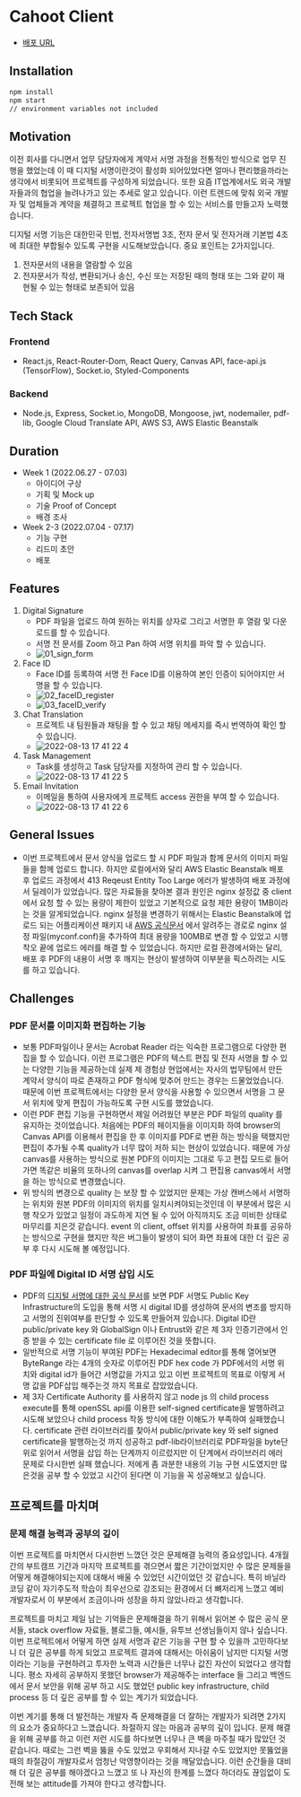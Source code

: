 # Cahoot Client
- [배포 URL](https://cahoot.netlify.app/)

## Installation

```sh
npm install
npm start
// environment variables not included
```

## Motivation
이전 회사를 다니면서 업무 담당자에게 계약서 서명 과정을 전통적인 방식으로 업무 진행을 했었는데 이 때 디지털 서명이란것이 활성화 되어있었다면 얼마나 편리했을까라는 생각에서 비롯되어 프로젝트를 구성하게 되었습니다. 또한 요즘 IT업계에서도 외국 개발자들과의 협업을 늘려나가고 있는 추세로 알고 있습니다. 이런 트렌드에 맞춰 외국 개발자 및 업체들과 계약을 체결하고 프로젝트 협업을 할 수 있는 서비스를 만들고자 노력했습니다.

디지털 서명 기능은 대한민국 민법, 전자서명법 3조, 전자 문서 및 전자거래 기본법 4조에 최대한 부합될수 있도록 구현을 시도해보았습니다. 중요 포인트는 2가지입니다.

1. 전자문서의 내용을 열람할 수 있음
2. 전자문서가 작성, 변환되거나 송신, 수신 또는 저장된 때의 형태 또는 그와 같이 재현될 수 있는 형태로 보존되어 있음

## Tech Stack

### Frontend
- React.js, React-Router-Dom, React Query, Canvas API, face-api.js (TensorFlow), Socket.io, Styled-Components
### Backend
- Node.js, Express, Socket.io, MongoDB, Mongoose, jwt, nodemailer, pdf-lib, Google Cloud Translate API, AWS S3, AWS Elastic Beanstalk


## Duration

- Week 1 (2022.06.27 - 07.03)
  - 아이디어 구상
  - 기획 및 Mock up
  - 기술 Proof of Concept
  - 배경 조사
- Week 2-3 (2022.07.04 - 07.17)
  - 기능 구현
  - 리드미 초안
  - 배포

## Features

1. Digital Signature
   - PDF 파일을 업로드 하여 원하는 위치를 상자로 그리고 서명한 후 열람 및 다운로드를 할 수 있습니다.
   - 서명 전 문서를 Zoom 하고 Pan 하여 서명 위치를 파악 할 수 있습니다.
   - ![01_sign_form](https://user-images.githubusercontent.com/61281531/184476788-f8579d3c-ed0e-4eb8-98bc-379a23dcd0d9.gif)
2. Face ID
   - Face ID를 등록하여 서명 전 Face ID를 이용하여 본인 인증이 되어야지만 서명을 할 수 있습니다.
   - ![02_faceID_register](https://user-images.githubusercontent.com/61281531/184477086-8fea891c-ef43-49e7-98ec-100ecb1f9597.gif)
   - ![03_faceID_verify](https://user-images.githubusercontent.com/61281531/184477114-afce941c-925a-463d-a9a0-85ceea5dfc20.gif)
3. Chat Translation
   - 프로젝트 내 팀원들과 채팅을 할 수 있고 채팅 메세지를 즉시 번역하여 확인 할 수 있습니다.
   - ![2022-08-13 17 41 22 4](https://user-images.githubusercontent.com/61281531/184476400-b452ce83-b1aa-4a1c-bf30-0f8572a46c22.gif)
4. Task Management
   - Task를 생성하고 Task 담당자를 지정하여 관리 할 수 있습니다.
   - ![2022-08-13 17 41 22 5](https://user-images.githubusercontent.com/61281531/184476481-92a2c9af-1ef7-4643-ad29-2f85d5065449.gif)
5. Email Invitation
   - 이메일을 통하여 사용자에게 프로젝트 access 권한을 부여 할 수 있습니다.
   - ![2022-08-13 17 41 22 6](https://user-images.githubusercontent.com/61281531/184476505-3b2fdfef-2a41-45ff-8f7e-d248439a1ae7.gif)

## General Issues
- 이번 프로젝트에서 문서 양식을 업로드 할 시 PDF 파일과 함께 문서의 이미지 파일들을 함께 업로드 합니다. 하지만 로컬에서와 달리 AWS Elastic Beanstalk 배포 후 업로드 과정에서 413 Reqeust Entity Too Large 에러가 발생하여 배포 과정에서 딜레이가 있었습니다. 많은 자료들을 찾아본 결과 원인은 nginx 설정값 중 client에서 요청 할 수 있는 용량이 제한이 있었고 기본적으로 요청 제한 용량이 1MB이라는 것을 알게되었습니다. nginx 설정을 변경하기 위해서는 Elastic Beanstalk에 업로드 되는 어플리케이션 패키지 내 [AWS 공식문서](https://docs.aws.amazon.com/elasticbeanstalk/latest/dg/platforms-linux-extend.html) 에서 알려주는 경로로 nginx 설정 파일(myconf.conf)을 추가하여 최대 용량을 100MB로 변경 할 수 있었고 시행 착오 끝에 업로드 에러를 해결 할 수 있었습니다. 하지만 로컬 환경에서와는 달리, 배포 후 PDF의 내용이 서명 후 깨지는 현상이 발생하여 이부분을 픽스하려는 시도를 하고 있습니다.

## Challenges

### PDF 문서를 이미지화 편집하는 기능

- 보통 PDF파일이나 문서는 Acrobat Reader 라는 익숙한 프로그램으로 다양한 편집을 할 수 있습니다. 이런 프로그램은 PDF의 텍스트 편집 및 전자 서명을 할 수 있는 다양한 기능을 제공하는데 실제 제 경험상 현업에서는 자사의 법무팀에서 만든 계약서 양식이 따로 존재하고 PDF 형식에 맞추어 만드는 경우는 드물었었습니다. 때문에 이번 프로젝트에서는 다양한 문서 양식을 사용할 수 있으면서 서명을 그 문서 위치에 맞게 편집이 가능하도록 구현 시도를 했었습니다.
- 이런 PDF 편집 기능을 구현하면서 제일 어려웠던 부분은 PDF 파일의 quality 를 유지하는 것이었습니다. 처음에는 PDF의 페이지들을 이미지화 하여 browser의 Canvas API를 이용해서 편집을 한 후 이미지를 PDF로 변환 하는 방식을 택했지만 편집이 추가될 수록 quality가 너무 많이 저하 되는 현상이 있었습니다. 때문에 가상 canvas를 사용하는 방식으로 원본 PDF의 이미지는 그대로 두고 편집 모드로 들어가면 똑같은 비율의 또하나의 canvas를 overlap 시켜 그 편집용 canvas에서 서명을 하는 방식으로 변경했습니다.
- 위 방식의 변경으로 quality 는 보장 할 수 있었지만 문제는 가상 캔버스에서 서명하는 위치와 원본 PDF의 이미지의 위치를 일치시켜야되는것인데 이 부분에서 많은 시행 착오가 있었고 일정이 과도하게 지연 될 수 있어 아직까지도 조금 미비한 상태로 마무리를 지은것 같습니다. event 의 client, offset 위치를 사용하여 좌표를 공유하는 방식으로 구현을 했지만 작은 버그들이 발생이 되어 화면 좌표에 대한 더 깊은 공부 후 다시 시도해 볼 예정입니다.

### PDF 파일에 Digital ID 서명 삽입 시도

- PDF의 [디지털 서명에 대한 공식 문서](https://www.adobe.com/devnet-docs/etk_deprecated/tools/DigSig/Acrobat_DigitalSignatures_in_PDF.pdf)를 보면 PDF 서명도 Public Key Infrastructure의 도입을 통해 서명 시 digital ID를 생성하여 문서의 변조를 방지하고 서명의 진위여부를 판단할 수 있도록 만들어져 있습니다. Digital ID란 public/private key 와 GlobalSign 이나 Entrust와 같은 제 3자 인증기관에서 인증 받을 수 있는 certificate file 로 이루어진 것을 뜻합니다.
- 일반적으로 서명 기능이 부여된 PDF는 Hexadecimal editor를 통해 열어보면 ByteRange 라는 4개의 숫자로 이루어진 PDF hex code 가 PDF에서의 서명 위치와 digital id가 들어간 서명값을 가지고 있고 이번 프로젝트의 목표로 이렇게 서명 값을 PDF삽입 해주는것 까지 목표로 잡았었습니다.
- 제 3자 Certificate Authority 를 사용하지 않고 node js 의 child process execute를 통해 openSSL api를 이용한 self-signed certificate을 발행하려고 시도해 보았으나 child process 작동 방식에 대한 이해도가 부족하여 실패했습니다. certificate 관련 라이브러리를 찾아서 public/private key 와 self signed certificate을 발행하는것 까지 성공하고 pdf-lib라이브러리로 PDF파일을 byte단위로 읽어서 서명을 삽입 하는 단계까지 이르렀지만 이 단계에서 라이브러리 에러 문제로 다시한번 실패 했습니다. 저에게 좀 과분한 내용의 기능 구현 시도였지만 많은것을 공부 할 수 있었고 시간이 된다면 이 기능을 꼭 성공해보고 싶습니다.

## 프로젝트를 마치며

### 문제 해결 능력과 공부의 깊이

이번 프로젝트를 마치면서 다시한번 느꼈던 것은 문제해결 능력의 중요성입니다. 4개월 간의 부트캠프 기간과 마지막 프로젝트를 겪으면서 짧은 기간이었지만 수 많은 문제들을 어떻게 해결해야되는지에 대해서 배울 수 있었던 시간이었던 것 같습니다. 특히 바닐라 코딩 같이 자기주도적 학습이 최우선으로 강조되는 환경에서 더 뼈저리게 느꼈고 예비 개발자로서 이 부분에서 조금이나마 성장을 하지 않았나라고 생각합니다.

프로젝트를 마치고 제일 남는 기억들은 문제해결을 하기 위해서 읽어본 수 많은 공식 문서들, stack overflow 자료들, 블로그들, 예시들, 유투브 선생님들이지 않나 싶습니다. 이번 프로젝트에서 어떻게 하면 실제 서명과 같은 기능을 구현 할 수 있을까 고민하다보니 더 깊은 공부를 하게 되었고 프로젝트 결과에 대해서는 아쉬움이 남지만 디지털 서명이라는 기능을 구현하려고 투자한 노력과 시간들은 너무나 값진 자산이 되었다고 생각합니다. 평소 자세히 공부하지 못했던 browser가 제공해주는 interface 들 그리고 백엔드에서 문서 보안을 위해 공부 하고 시도 했었던 public key infrastructure, child process 등 더 깊은 공부를 할 수 있는 계기가 되었습니다.

이번 계기를 통해 더 발전하는 개발자 즉 문제해결을 더 잘하는 개발자가 되려면 2가지의 요소가 중요하다고 느꼈습니다. 좌절하지 않는 마음과 공부의 깊이 입니다. 문제 해결을 위해 공부를 하고 이런 저런 시도를 하다보면 너무나 큰 벽을 마주칠 때가 많았던 것 같습니다. 때로는 그런 벽을 뚫을 수도 있었고 우회해서 지나갈 수도 있었지만 못뚫었을때의 좌절감이 개발자로서 엄청난 악영향이라는 것을 깨달았습니다. 이런 순간들을 대비해 더 깊은 공부를 해야겠다고 느꼈고 또 나 자신의 한계를 느꼈다 하더라도 끊임없이 도전해 보는 attitude를 가져야 한다고 생각합니다.

